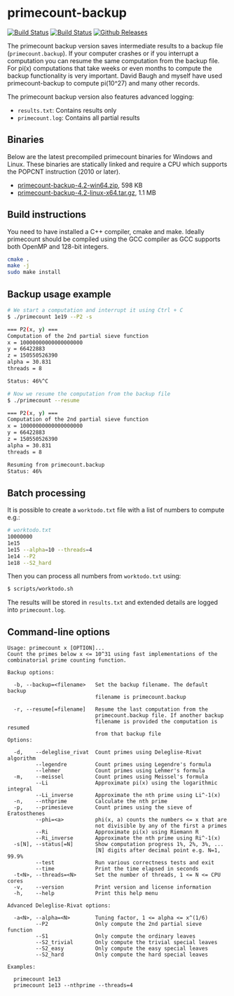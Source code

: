 # primecount-backup

[![Build Status](https://travis-ci.org/kimwalisch/primecount.svg)](https://travis-ci.org/kimwalisch/primecount)
[![Build Status](https://ci.appveyor.com/api/projects/status/github/kimwalisch/primecount?branch=master&svg=true)](https://ci.appveyor.com/project/kimwalisch/primecount)
[![Github Releases](https://img.shields.io/github/release/kimwalisch/primecount.svg)](https://github.com/kimwalisch/primecount/releases)

The primecount backup version saves intermediate results to a backup file (```primecount.backup```).
If your computer crashes or if you interrupt a computation you can resume
the same computation from the backup file. For pi(x) computations that
take weeks or even months to compute the backup functionality is very
important. David Baugh and myself have used primecount-backup to compute
pi(10^27) and many other records.

The primecount backup version also features advanced logging:

* ```results.txt```: Contains results only
* ```primecount.log```: Contains all partial results

## Binaries

Below are the latest precompiled primecount binaries for
Windows and Linux. These binaries are statically linked and
require a CPU which supports the POPCNT instruction (2010 or
later).

* [primecount-backup-4.2-win64.zip](https://github.com/kimwalisch/primecount/releases/download/v4.2-backup/primecount-backup-4.2-win64.zip), 598 KB
* [primecount-backup-4.2-linux-x64.tar.gz](https://github.com/kimwalisch/primecount/releases/download/v4.2-backup/primecount-backup-4.2-linux-x64.tar.gz), 1.1 MB

## Build instructions

You need to have installed a C++ compiler, cmake and make. Ideally
primecount should be compiled using the GCC compiler as GCC supports
both OpenMP and 128-bit integers.

```sh
cmake .
make -j
sudo make install
```

## Backup usage example

```sh
# We start a computation and interrupt it using Ctrl + C
$ ./primecount 1e19 --P2 -s

=== P2(x, y) ===
Computation of the 2nd partial sieve function
x = 10000000000000000000
y = 66422883
z = 150550526390
alpha = 30.831
threads = 8

Status: 46%^C
```

```sh
# Now we resume the computation from the backup file
$ ./primecount --resume

=== P2(x, y) ===
Computation of the 2nd partial sieve function
x = 10000000000000000000
y = 66422883
z = 150550526390
alpha = 30.831
threads = 8

Resuming from primecount.backup
Status: 46%
```

## Batch processing

It is possible to create a ```worktodo.txt``` file with a list of
numbers to compute e.g.:

```sh
# worktodo.txt
10000000
1e15
1e15 --alpha=10 --threads=4
1e14 --P2
1e18 --S2_hard
```

Then you can process all numbers from ```worktodo.txt``` using:

```sh
$ scripts/worktodo.sh
```

The results will be stored in ```results.txt``` and extended
details are logged into ```primecount.log```.

## Command-line options

```
Usage: primecount x [OPTION]...
Count the primes below x <= 10^31 using fast implementations of the
combinatorial prime counting function.

Backup options:

  -b, --backup=<filename>   Set the backup filename. The default backup
                            filename is primecount.backup

  -r, --resume[=filename]   Resume the last computation from the
                            primecount.backup file. If another backup
                            filename is provided the computation is resumed
                            from that backup file
Options:

  -d,    --deleglise_rivat  Count primes using Deleglise-Rivat algorithm
         --legendre         Count primes using Legendre's formula
         --lehmer           Count primes using Lehmer's formula
  -m,    --meissel          Count primes using Meissel's formula
         --Li               Approximate pi(x) using the logarithmic integral
         --Li_inverse       Approximate the nth prime using Li^-1(x)
  -n,    --nthprime         Calculate the nth prime
  -p,    --primesieve       Count primes using the sieve of Eratosthenes
         --phi=<a>          phi(x, a) counts the numbers <= x that are
                            not divisible by any of the first a primes
         --Ri               Approximate pi(x) using Riemann R
         --Ri_inverse       Approximate the nth prime using Ri^-1(x)
  -s[N], --status[=N]       Show computation progress 1%, 2%, 3%, ...
                            [N] digits after decimal point e.g. N=1, 99.9%
         --test             Run various correctness tests and exit
         --time             Print the time elapsed in seconds
  -t<N>, --threads=<N>      Set the number of threads, 1 <= N <= CPU cores
  -v,    --version          Print version and license information
  -h,    --help             Print this help menu

Advanced Deleglise-Rivat options:

  -a<N>, --alpha=<N>        Tuning factor, 1 <= alpha <= x^(1/6)
         --P2               Only compute the 2nd partial sieve function
         --S1               Only compute the ordinary leaves
         --S2_trivial       Only compute the trivial special leaves
         --S2_easy          Only compute the easy special leaves
         --S2_hard          Only compute the hard special leaves

Examples:

  primecount 1e13
  primecount 1e13 --nthprime --threads=4
```
